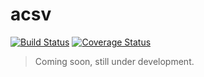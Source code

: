 acsv
=====
[![Build Status](https://travis-ci.org/martijnhaex/acsv.svg)](https://travis-ci.org/martijnhaex/acsv)
[![Coverage Status](https://img.shields.io/coveralls/martijnhaex/acsv.svg)](https://coveralls.io/r/martijnhaex/acsv?branch=master)

>Coming soon, still under development.
